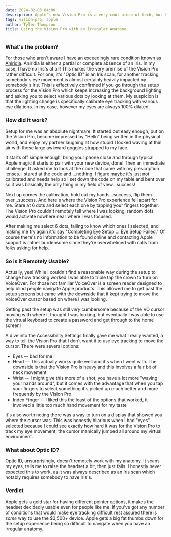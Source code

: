 ```yaml
---
date: 2024-02-03 04:00
description: Apple's new Vision Pro is a very cool piece of tech, but how does it work for people who don't have a typical anatomy?
tags: vision-pro, apple
author: Tyler Thompson
title: Using the Vision Pro with an Irregular Anatomy
---
```


### What's the problem?
For those who aren't aware I have an exceedingly rare [condition known as Aniridia](https://www.ncbi.nlm.nih.gov/books/NBK538133/#:~:text=Introduction-,Aniridia%20is%20defined%20as%20a%20partial%20or%20complete%20absence%20of,of%20congenital%20aniridia%20are%20sporadic.). Aniridia is either a partial or complete absence of an Iris. In my case, I have no Iris's at all! This makes the very premise of the Vision Pro rather difficult. For one, it's "Optic ID" is an Iris scan, for another tracking somebody's eye movement is almost certainly heavily impacted by somebody's Iris. This is effectively confirmed if you go through the setup process for the Vision Pro which keeps increasing the background lighting and asking you to select various dots by looking at them. My suspicion is that the lighting change is specifically calibrate eye tracking with various eye dilations. In my case, however my eyes are always 100% dilated.

### How did it work?
Setup for me was an absolute nightmare. It started out easy enough, put on the Vision Pro, become impressed by "Hello" being written in the physical world, and enjoy my partner laughing at how stupid I looked waving at thin air with these large awkward goggles strapped to my face. 

It starts off simple enough, bring your phone close and through typical Apple magic it starts to pair with your new device, done! Then an immediate challenge. It asked me to look at the code that came with my prescription lenses. I stared at the code and....nothing. I figure maybe it's just not calibrated and needs help so I set down the code on my table and bent over so it was basically the only thing in my field of view...success!

Next up comes the calibration, hold out my hands...success, flip them over...success. And here's where the Vision Pro experience fell apart for me. Stare at 6 dots and select each one by tapping your fingers together. The Vision Pro couldn't remotely tell where I was looking, random dots would activate nowhere near where I was focused.

After making me select 6 dots, failing to know which ones I selected, and making me try again it'd say "Completing Eye Setup ... Eye Setup Failed." Of course there's no information to be found online and contacting Apple support is rather burdensome since they're overwhelmed with calls from folks asking for help. 

### So is it Remotely Usable?
Actually, yes! While I couldn't find a reasonable way during the setup to change how tracking worked I was able to triple tap the crown to turn on VoiceOver. For those not familiar VoiceOver is a screen reader designed to help blind people navigate Apple products. This allowed me to get past the setup screens but came with the downside that it kept trying to move the VoiceOver cursor based on where I was looking.

Getting past the setup was still *very* cumbersome because of the VO cursor moving with where it thought I was looking, but eventually I was able to use the virtual keyboard to create a password and get through to the home screen!

A dive into the Accessibility Settings finally gave me what I really wanted, a way to tell the Vision Pro that I don't want it to use eye tracking to move the cursor. There were several options:
- Eyes -- bad for me
- Head -- This actually works quite well and it's when I went with. The downside is that the Vision Pro is heavy and this involves a fair bit of neck movement
- Wrist -- I might give this more of a shot, you have a lot more "waving your hands around", but it comes with the advantage that when you tap your fingers to select something it's picked up much better and more frequently by the Vision Pro
- Index Finger -- I liked this the least of the options that worked, it involved a little too much hand movement for my taste

It's also worth noting there was a way to turn on a display that showed you where the cursor was. This was honestly hilarious when I had "eyes" selected because I could see exactly how hard it was for the Vision Pro to track my eye movement, the cursor manically jumped all around my virtual environment.

### What about Optic ID?
Optic ID, unsurprisingly, doesn't remotely work with my anatomy. It scans my eyes, tells me to raise the headset a bit, then just fails. I honestly never expected this to work, as it was always described as an Iris scan which notably requires somebody to have Iris's. 

### Verdict
Apple gets a gold star for having different pointer options, it makes the headset decidedly usable even for people like me. If you've got any number of conditions that would make eye tracking difficult rest assured there is *some* way to use the $3,500+ device. Apple gets a big fat thumbs down for the setup experience being so difficult to navigate when you have an irregular anatomy.
